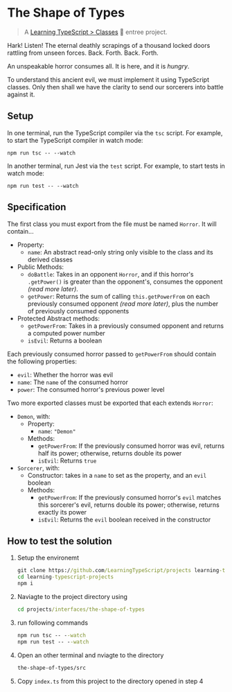 # The Shape of Types

> A [Learning TypeScript > Classes](https://learning-typescript.com/classes) 🍲 entree project.

Hark!
Listen!
The eternal deathly scrapings of a thousand locked doors rattling from unseen forces.
Back.
Forth.
Back.
Forth.

An unspeakable horror consumes all.
It is here, and it is _hungry_.

To understand this ancient evil, we must implement it using TypeScript classes.
Only then shall we have the clarity to send our sorcerers into battle against it.

## Setup

In one terminal, run the TypeScript compiler via the `tsc` script.
For example, to start the TypeScript compiler in watch mode:

```shell
npm run tsc -- --watch
```

In another terminal, run Jest via the `test` script.
For example, to start tests in watch mode:

```shell
npm run test -- --watch
```

## Specification

The first class you must export from the file must be named `Horror`.
It will contain...

- Property:
  - `name`: An abstract read-only string only visible to the class and its derived classes
- Public Methods:
  - `doBattle`: Takes in an opponent `Horror`, and if this horror's `.getPower()` is greater than the opponent's, consumes the opponent _(read more later)_.
  - `getPower`: Returns the sum of calling `this.getPowerFrom` on each previously consumed opponent _(read more later)_, plus the number of previously consumed opponents
- Protected Abstract methods:
  - `getPowerFrom`: Takes in a previously consumed opponent and returns a computed power number
  - `isEvil`: Returns a boolean

Each previously consumed horror passed to `getPowerFrom` should contain the following properties:

- `evil`: Whether the horror was evil
- `name`: The `name` of the consumed horror
- `power`: The consumed horror's previous power level

Two more exported classes must be exported that each extends `Horror`:

- `Demon`, with:
  - Property:
    - `name`: `"Demon"`
  - Methods:
    - `getPowerFrom`: If the previously consumed horror was evil, returns half its power; otherwise, returns double its power
    - `isEvil`: Returns `true`
- `Sorcerer`, with:
  - Constructor: takes in a `name` to set as the property, and an `evil` boolean
  - Methods:
    - `getPowerFrom`: If the previously consumed horror's `evil` matches this sorcerer's evil, returns double its power; otherwise, returns exactly its power
    - `isEvil`: Returns the `evil` boolean received in the constructor

## How to test the solution

1. Setup the environemt

   ```cmd
   git clone https://github.com/LearningTypeScript/projects learning-typescript-projects
   cd learning-typescript-projects
   npm i
   ```

2. Naviagte to the project directory using

   ```cmd
   cd projects/interfaces/the-shape-of-types
   ```

3. run following commands

   ```cmd
   npm run tsc -- --watch
   npm run test -- --watch
   ```

4. Open an other terminal and nviagte to the directory

   ```cmd
   the-shape-of-types/src
   ```

5. Copy `index.ts` from this project to the directory opened in step 4
